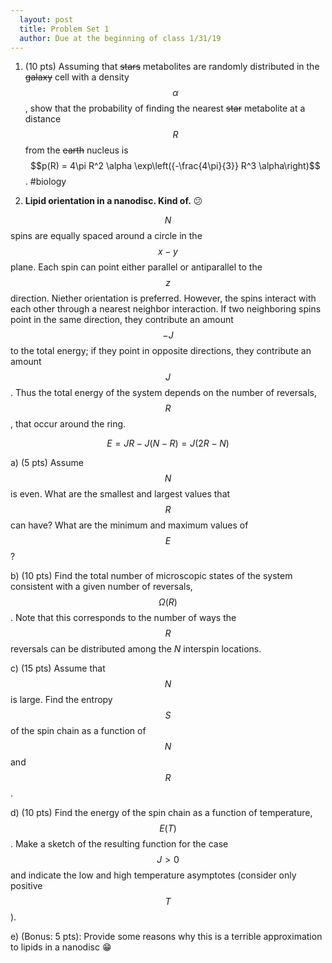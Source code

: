 ```yaml
---
  layout: post
  title: Problem Set 1
  author: Due at the beginning of class 1/31/19
---
```

1. (10 pts) Assuming that ~~stars~~ metabolites are randomly distributed in the ~~galaxy~~ cell with a density $$\alpha$$, show that the probability of finding the nearest ~~star~~ metabolite at a distance $$R$$ from the ~~earth~~ nucleus is $$p(R) = 4\pi R^2 \alpha \exp\left({-\frac{4\pi}{3}} R^3 \alpha\right)$$. #biology

2. **Lipid orientation in a nanodisc. Kind of.** :confused:

  $$N$$ spins are equally spaced around a circle in the $$x-y$$ plane. Each spin can point either parallel or antiparallel to the $$z$$ direction. Niether orientation is preferred. However, the spins interact with each other through a nearest neighbor interaction. If two neighboring spins point in the same direction, they contribute an amount $$−J$$ to the total energy; if they point in opposite directions, they contribute an amount $$J$$. Thus the total energy of the system depends on the number of reversals, $$R$$, that occur around the ring.

  $$E = JR − J(N − R) = J(2R − N)$$

  a) (5 pts) Assume $$N$$ is even. What are the smallest and largest values that $$R$$ can have? What are the minimum and maximum values of $$E$$?

  b) (10 pts) Find the total number of microscopic states of the system consistent with a given number of reversals, $$\Omega(R)$$. Note that this corresponds to the number of ways the $$R$$ reversals can be distributed among the *N* inter­spin locations.

  c) (15 pts) Assume that $$N$$ is large. Find the entropy $$S$$ of the spin chain as a function of $$N$$ and $$R$$.

  d) (10 pts) Find the energy of the spin chain as a function of temperature, $$E(T)$$. Make a sketch of the resulting function for the case $$J > 0$$ and indicate the low and high temperature asymptotes (consider only positive $$T$$).

  e) (Bonus: 5 pts): Provide some reasons why this is a terrible approximation to lipids in a nanodisc :grin:
